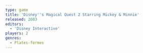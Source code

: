 ```yaml
---
type: game
title: 'Disney''s Magical Quest 2 Starring Mickey & Minnie'
released: 2003
editors: 
  - 'Disney Interactive'
players: 2
genres:
  - Plates-formes
---
```

